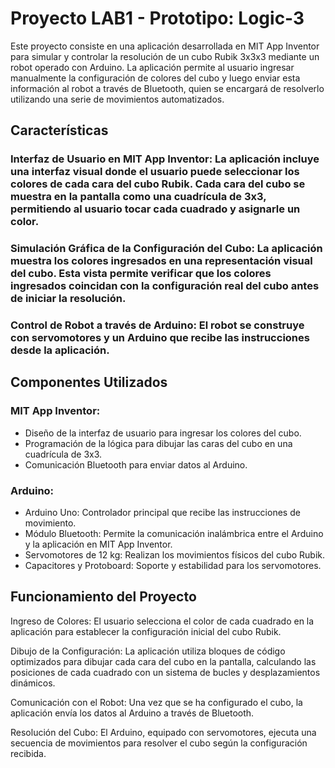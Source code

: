 # Proyecto LAB1 - Prototipo: Logic-3
Este proyecto consiste en una aplicación desarrollada en MIT App Inventor para simular y controlar la resolución de un cubo Rubik 3x3x3 mediante un robot operado con Arduino. La aplicación permite al usuario ingresar manualmente la configuración de colores del cubo y luego enviar esta información al robot a través de Bluetooth, quien se encargará de resolverlo utilizando una serie de movimientos automatizados.

## Características
### Interfaz de Usuario en MIT App Inventor: La aplicación incluye una interfaz visual donde el usuario puede seleccionar los colores de cada cara del cubo Rubik. Cada cara del cubo se muestra en la pantalla como una cuadrícula de 3x3, permitiendo al usuario tocar cada cuadrado y asignarle un color.

### Simulación Gráfica de la Configuración del Cubo: La aplicación muestra los colores ingresados en una representación visual del cubo. Esta vista permite verificar que los colores ingresados coincidan con la configuración real del cubo antes de iniciar la resolución.

### Control de Robot a través de Arduino: El robot se construye con servomotores y un Arduino que recibe las instrucciones desde la aplicación.

## Componentes Utilizados
### MIT App Inventor:

* Diseño de la interfaz de usuario para ingresar los colores del cubo.
* Programación de la lógica para dibujar las caras del cubo en una cuadrícula de 3x3.
* Comunicación Bluetooth para enviar datos al Arduino.
  
### Arduino:

* Arduino Uno: Controlador principal que recibe las instrucciones de movimiento.
* Módulo Bluetooth: Permite la comunicación inalámbrica entre el Arduino y la aplicación en MIT App Inventor.
* Servomotores de 12 kg: Realizan los movimientos físicos del cubo Rubik.
* Capacitores y Protoboard: Soporte y estabilidad para los servomotores.

## Funcionamiento del Proyecto
Ingreso de Colores: El usuario selecciona el color de cada cuadrado en la aplicación para establecer la configuración inicial del cubo Rubik.

Dibujo de la Configuración: La aplicación utiliza bloques de código optimizados para dibujar cada cara del cubo en la pantalla, calculando las posiciones de cada cuadrado con un sistema de bucles y desplazamientos dinámicos.

Comunicación con el Robot: Una vez que se ha configurado el cubo, la aplicación envía los datos al Arduino a través de Bluetooth.

Resolución del Cubo: El Arduino, equipado con servomotores, ejecuta una secuencia de movimientos para resolver el cubo según la configuración recibida.
